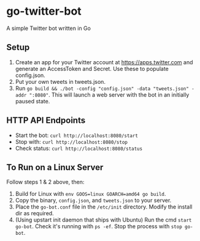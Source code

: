 # go-twitter-bot
A simple Twitter bot written in Go

## Setup

1. Create an app for your Twitter account at https://apps.twitter.com and generate an AccessToken and Secret. Use these to populate config.json.
2. Put your own tweets in tweets.json.
3. Run `go build && ./bot -config "config.json" -data "tweets.json" -addr ":8080"`. This will launch a web server with the bot in an initially paused state.

## HTTP API Endpoints

- Start the bot: `curl http://localhost:8080/start`
- Stop with: `curl http://localhost:8080/stop`
- Check status: `curl http://localhost:8080/status`

## To Run on a Linux Server

Follow steps 1 & 2 above, then:

1. Build for Linux with `env GOOS=linux GOARCH=amd64 go build`.
2. Copy the binary, `config.json`, and `tweets.json` to your server.
3. Place the `go-bot.conf` file in the `/etc/init` directory. Modify the install dir as required.
4. (Using upstart init daemon that ships with Ubuntu) Run the cmd `start go-bot`. Check it's running with `ps -ef`. Stop the process with `stop go-bot`.
